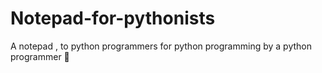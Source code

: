# Notepad-for-pythonists
A notepad , to python programmers for python programming by a python programmer 🐍
